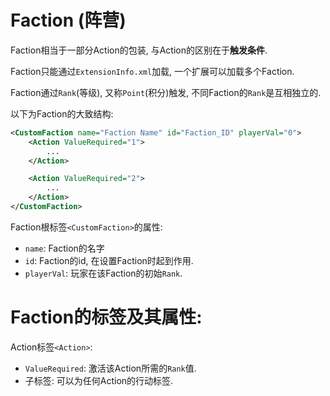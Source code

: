 # Faction (阵营)

Faction相当于一部分Action的包装, 与Action的区别在于**触发条件**.

Faction只能通过`ExtensionInfo.xml`加载, 一个扩展可以加载多个Faction.

Faction通过`Rank`(等级), 又称`Point`(积分)触发, 不同Faction的`Rank`是互相独立的.

以下为Faction的大致结构:
~~~xml
<CustomFaction name="Faction Name" id="Faction_ID" playerVal="0">
    <Action ValueRequired="1">
        ...
    </Action>

    <Action ValueRequired="2">
        ...
    </Action>
</CustomFaction>
~~~

Faction根标签`<CustomFaction>`的属性:

- `name`: Faction的名字
- `id`: Faction的id, 在设置Faction时起到作用.
- `playerVal`: 玩家在该Faction的初始`Rank`.

# Faction的标签及其属性:

Action标签`<Action>`: 
- `ValueRequired`: 激活该Action所需的`Rank`值. 
- 子标签: 可以为任何Action的行动标签.